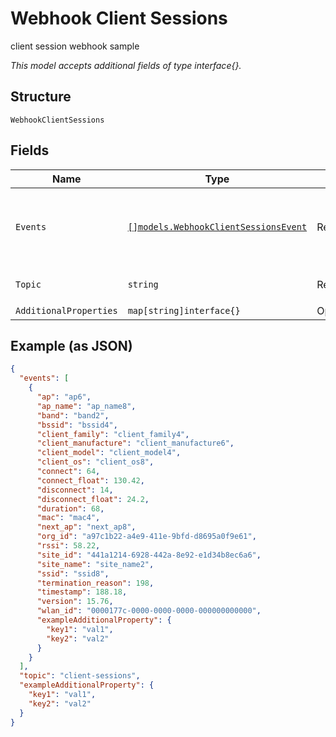
# Webhook Client Sessions

client session webhook sample

*This model accepts additional fields of type interface{}.*

## Structure

`WebhookClientSessions`

## Fields

| Name | Type | Tags | Description |
|  --- | --- | --- | --- |
| `Events` | [`[]models.WebhookClientSessionsEvent`](../../doc/models/webhook-client-sessions-event.md) | Required | **Constraints**: *Minimum Items*: `1`, *Unique Items Required* |
| `Topic` | `string` | Required | **Default**: `"client-sessions"` |
| `AdditionalProperties` | `map[string]interface{}` | Optional | - |

## Example (as JSON)

```json
{
  "events": [
    {
      "ap": "ap6",
      "ap_name": "ap_name8",
      "band": "band2",
      "bssid": "bssid4",
      "client_family": "client_family4",
      "client_manufacture": "client_manufacture6",
      "client_model": "client_model4",
      "client_os": "client_os8",
      "connect": 64,
      "connect_float": 130.42,
      "disconnect": 14,
      "disconnect_float": 24.2,
      "duration": 68,
      "mac": "mac4",
      "next_ap": "next_ap8",
      "org_id": "a97c1b22-a4e9-411e-9bfd-d8695a0f9e61",
      "rssi": 58.22,
      "site_id": "441a1214-6928-442a-8e92-e1d34b8ec6a6",
      "site_name": "site_name2",
      "ssid": "ssid8",
      "termination_reason": 198,
      "timestamp": 188.18,
      "version": 15.76,
      "wlan_id": "0000177c-0000-0000-0000-000000000000",
      "exampleAdditionalProperty": {
        "key1": "val1",
        "key2": "val2"
      }
    }
  ],
  "topic": "client-sessions",
  "exampleAdditionalProperty": {
    "key1": "val1",
    "key2": "val2"
  }
}
```

